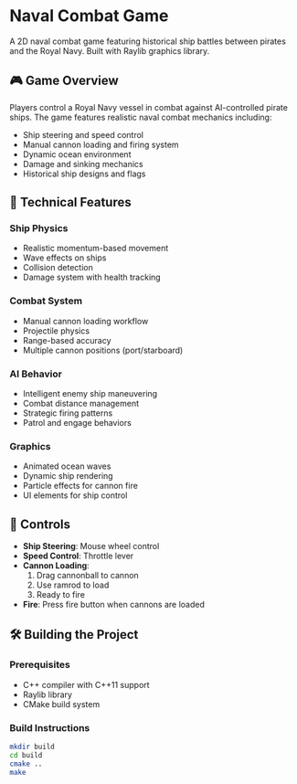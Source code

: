# Naval Combat Game

A 2D naval combat game featuring historical ship battles between pirates and the Royal Navy. Built with Raylib graphics library.

## 🎮 Game Overview

Players control a Royal Navy vessel in combat against AI-controlled pirate ships. The game features realistic naval combat mechanics including:

- Ship steering and speed control
- Manual cannon loading and firing system
- Dynamic ocean environment
- Damage and sinking mechanics
- Historical ship designs and flags

## 🔧 Technical Features

### Ship Physics
- Realistic momentum-based movement
- Wave effects on ships
- Collision detection
- Damage system with health tracking

### Combat System
- Manual cannon loading workflow
- Projectile physics
- Range-based accuracy
- Multiple cannon positions (port/starboard)

### AI Behavior
- Intelligent enemy ship maneuvering
- Combat distance management
- Strategic firing patterns
- Patrol and engage behaviors

### Graphics
- Animated ocean waves
- Dynamic ship rendering
- Particle effects for cannon fire
- UI elements for ship control

## 🎯 Controls

- **Ship Steering**: Mouse wheel control
- **Speed Control**: Throttle lever
- **Cannon Loading**:
  1. Drag cannonball to cannon
  2. Use ramrod to load
  3. Ready to fire
- **Fire**: Press fire button when cannons are loaded

## 🛠️ Building the Project

### Prerequisites
- C++ compiler with C++11 support
- Raylib library
- CMake build system

### Build Instructions

```bash
mkdir build
cd build
cmake ..
make
